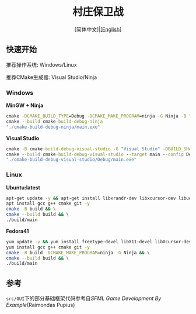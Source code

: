 <h1 style="text-align: center">村庄保卫战</h1>

<div style="text-align: center;">[简体中文]|<a href="./README-en.md">[English]</a></div>

## 快速开始

推荐操作系统: Windows/Linux

推荐CMake生成器: Visual Studio/Ninja

### Windows

**MinGW + Ninja**

```cmd
cmake -DCMAKE_BUILD_TYPE=Debug -DCMAKE_MAKE_PROGRAM=ninja -G Ninja -B "cmake-build-debug-ninja"
cmake --build cmake-build-debug-ninja
"./cmake-build-debug-ninja/main.exe"
```

**Visual Studio**

```cmd
cmake -B cmake-build-debug-visual-studio -G "Visual Studio" -DBUILD_SHARED_LIBS=TRUE
cmake --build cmake-build-debug-visual-studio --target main --config Debug
"./cmake-build-debug-visual-studio/Debug/main.exe"
```

### Linux

**Ubuntu:latest**

```bash
apt-get update -y && apt-get install libxrandr-dev libxcursor-dev libudev-dev libopenal-dev libflac-dev libvorbis-dev libgl1-mesa-dev libegl1-mesa-dev libfreetype6-dev -y
apt install gcc g++ cmake git -y
cmake -B build && \
cmake --build build && \
./build/main
```

**Fedora41**

```bash
yum update -y && yum install freetype-devel libX11-devel libXcursor-devel libXrandr-devel mesa-libGL-devel systemd-devel openal-soft-devel libvorbis-devel libogg-devel flac-devel -y
yum install gcc g++ cmake git -y
cmake -B build -DCMAKE_MAKE_PROGRAM=ninja -G Ninja && \
cmake --build build && \
./build/main
```

## 参考

`src/GUI`下的部分基础框架代码参考自*SFML Game Development By Example*(Raimondas Pupius)